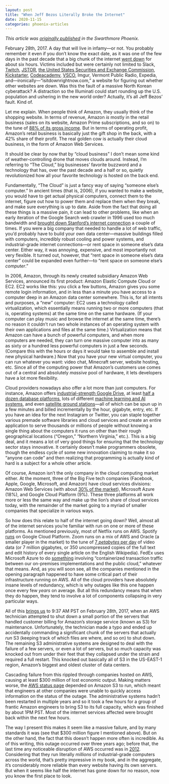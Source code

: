 ```yaml
---
layout: post
title: "When Jeff Bezos Literally Broke the Internet"
date: 2020-11-15
categories: phoenix-articles
---
```


_This article was [originally published](https://swarthmorephoenix.com/2020/11/15/when-jeff-bezos-literally-broke-the-internet/) in the Swarthmore Phoenix._

February 28th, 2017. A day that will live in infamy—or not. You probably remember it even if you don’t know the exact date, as it was one of the few days in the past decade that a big chunk of the internet [went down](https://venturebeat.com/2017/02/28/aws-is-investigating-s3-issues-affecting-quora-slack-trello/) for about six hours. Victims included but were certainly not limited to Slack, [Twitch](https://www.twitch.tv/), [JSTOR](https://www.jstor.org/), [the United States Securities and Exchange Commission](https://www.sec.gov/), [Kickstarter](https://www.kickstarter.com/), [Codeacademy](https://www.codecademy.com/), [VSCO](https://vsco.co/), Imgur, Vermont Public Radio, Expedia, and—ironically—“isitdownrightnow.com,” a website for figuring out whether other websites are down. Was this the fault of a massive North Korean cyberattack? A distraction so the Illuminati could start rounding up the U.S. population and ushering in the new world order? Actually, it’s all Jeff Bezos’ fault. Kind of.

Let me explain. When people think of Amazon, they usually think of the shopping website. In terms of revenue, Amazon *is* mostly in the retail business (sales on its website, Amazon Prime subscriptions, and so on) to the tune of [88% of its gross income](https://www.investopedia.com/how-amazon-makes-money-4587523). But in terms of operating profit, Amazon’s retail business is basically just the gift shop in the back, with a 42% share of their profit. The real golden cow is actually their cloud business, in the form of Amazon Web Services. 

It should be clear by now that by “cloud business” I don’t mean some kind of weather-controlling drone that moves clouds around. Instead, I’m referring to “The Cloud,” big businesses’ favorite buzzword and a technology that has, over the past decade and a half or so, quietly revolutionized how all your favorite technology is hosted on the back end. 

Fundamentally, “The Cloud” is just a fancy way of saying “someone else’s computer.” In ancient times (that is, 2006), if you wanted to make a website, you would have to get actual physical computers, connect them to the internet, figure out how to power them and replace them when they break, and make sure everything is up to date. Aside from the fact that doing all these things is a massive pain, it can lead to other problems, like when an early iteration of the Google Search web crawler in 1996 used too much bandwidth and [brought down Stanford’s internet connection](https://www.sebomarketing.com/brief-history-google/) a couple of times. If you were a big company that needed to handle a lot of web traffic, you’d probably have to build your own data center—massive buildings filled with computers, incredibly robust cooling and power systems, and industrial-grade internet connections—or rent space in someone else’s data center. Either way, it was annoying, expensive, and most importantly not very flexible. It turned out, however, that “rent space in someone else’s data center” could be expanded even further—to “rent space on someone else’s *computer*.”

In 2006, Amazon, through its newly created subsidiary Amazon Web Services, announced its first product: Amazon Elastic Compute Cloud or EC2. EC2 works like this: you click a few buttons, Amazon gives you some remote login information, and in less than a minute you have access to a computer deep in an Amazon data center somewhere. This is, for all intents and purposes, a “new” computer: EC2 uses a technology called virtualization, which essentially means running two or more computers (that is, operating systems) at the same time on the same hardware. (If your computer can play music and browse the internet at the same time, there’s no reason it couldn’t run two whole instances of an operating system with their own applications and files at the same time.) Virtualization means that Amazon can have a bunch of powerful computers, and when more computers are needed, they can turn one massive computer into as many as sixty or a hundred less powerful computers in just a few seconds. (Compare this with the hours or days it would take to assemble and install new physical hardware.) Now that you have your new virtual computer, you can run whatever you want: video chat, Minecraft server, website hosting, etc. Since all of the computing power that Amazon’s customers use comes out of a central and absolutely *massive* pool of hardware, it lets developers have a lot more flexibility.

Cloud providers nowadays also offer a lot more than just computers. For instance, Amazon offers [industrial-strength Google Drive](https://aws.amazon.com/s3/?nc2=h_ql_prod_fs_s3), at least [half a dozen database platforms](https://aws.amazon.com/products/databases/), lots of different [machine learning and AI systems](https://aws.amazon.com/machine-learning/?nc2=h_ql_prod_ml), and even [satellite ground stations](https://aws.amazon.com/ground-station/)—all of which can be spun up in a few minutes and billed incrementally by the hour, gigabyte, entry, etc. If you have an idea for the next Instagram or Twitter, you can staple together various premade software libraries and cloud services and create an entire application to serve thousands or millions of people without knowing a single thing about the computers it runs on other than their rough geographical locations (“Oregon,” “Northern Virginia,” etc.). This is a big deal, and it means a lot of very good things for ensuring that the technology sector stays innovative. It certainly doesn’t make programmers obsolete, though the endless cycle of some new innovation claiming to make it so “anyone can code” and then realizing that programming is actually kind of hard is a subject for a whole other article.

Of course, Amazon isn’t the only company in the cloud computing market either. At the moment, three of the Big Five tech companies (Facebook, Apple, Google, Microsoft, and Amazon) have cloud services divisions: Amazon Web Services (with about [30% of the market](https://www.statista.com/chart/18819/worldwide-market-share-of-leading-cloud-infrastructure-service-providers/)), Microsoft Azure (18%), and Google Cloud Platform (9%). These three platforms all work more or less the same way and make up the lion’s share of cloud services today, with the remainder of the market going to a myriad of smaller companies that specialize in various ways. 

So how does this relate to half of the internet going down? Well, almost all of the internet services you’re familiar with run on one or more of these platforms. As mentioned previously, most of Netflix runs on AWS. Spotify [runs](https://cloud.google.com/blog/products/gcp/spotify-chooses-google-cloud-platform-to-power-data-infrastructure) on Google Cloud Platform. Zoom runs on a mix of AWS and Oracle (a smaller player in the market) to the tune of [7 *petabytes* per day](https://www.reuters.com/article/us-oracle-zoom-video-commn/oracle-wins-cloud-computing-deal-with-zoom-as-video-calls-surge-idUSKCN22A1R9) of video data (or 7 million gigabytes, or 350 uncompressed copies of the full text and edit history of every single article on the English Wikipedia). FedEx uses Microsoft Azure to do [something](https://customers.microsoft.com/en-us/story/fedex-professional-services-office-365-blog) involving “containerized transaction traffic between our on-premises implementations and the public cloud,” whatever that means. And, as you will soon see, all the companies mentioned in the opening paragraph happened to have some critical part of their infrastructure running on AWS. All of the cloud providers have absolutely insane levels of redundancy, which is why outages like this one happen once every few *years* on average. But all this redundancy means that when they do happen, they tend to involve a lot of components collapsing in very particular ways.

All of this [brings us](https://aws.amazon.com/message/41926/) to 9:37 AM PST on February 28th, 2017, when an AWS technician attempted to shut down a small portion of the servers that handled customer billing for Amazon’s storage service (known as S3) for maintenance. Unfortunately, the technician made a typo and ended up accidentally commanding a significant chunk of the servers that actually *run* S3 (keeping track of which files are where, and so on) to shut down. The remaining S3 administrative systems are designed to deal with the failure of a few servers, or even a lot of servers, but so much capacity was knocked out from under their feet that they collapsed under the strain and required a full restart. This knocked out basically all of S3 in the US-EAST-1 region, Amazon’s biggest and oldest cluster of data centers. 

Cascading failure from this rippled through companies hosted on AWS, causing at least $300 million of lost economic output. Making matters worse, the [AWS status page](https://status.aws.amazon.com/) depended on Amazon S3 to run, which meant that engineers at other companies were unable to quickly access information on the status of the outage. The administrative systems hadn’t been restarted in multiple years and so it took a few hours for a group of frantic Amazon engineers to bring S3 to its full capacity, which was finished by about 1PM PST. Most of the internet services affected were brought back within the next few hours.

The way I present this makes it seem like a massive failure, and by many standards it was (see that $300 million figure I mentioned above). But on the other hand, the fact that this doesn’t happen more often is incredible. As of this writing, this outage occurred over three years ago; before that, the last time any noticeable disruption of AWS occurred was in [2012](https://aws.amazon.com/message/680587/). Considering that they run literally *millions* of industrial-grade computers across the world, that’s pretty impressive in my book, and in the aggregate, it’s considerably more reliable than every website having its own servers. But when it seems like half the internet has gone down for no reason, now you know the first place to look.